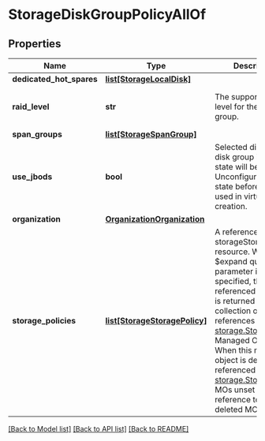 # StorageDiskGroupPolicyAllOf

## Properties
Name | Type | Description | Notes
------------ | ------------- | ------------- | -------------
**dedicated_hot_spares** | [**list[StorageLocalDisk]**](StorageLocalDisk.md) |  | [optional] 
**raid_level** | **str** | The supported RAID level for the disk group.   | [optional] [default to 'Raid0']
**span_groups** | [**list[StorageSpanGroup]**](StorageSpanGroup.md) |  | [optional] 
**use_jbods** | **bool** | Selected disks in the disk group in JBOD state will be set to Unconfigured Good state before they are used in virtual drive creation.    | [optional] 
**organization** | [**OrganizationOrganization**](.md) |  | [optional] 
**storage_policies** | [**list[StorageStoragePolicy]**](StorageStoragePolicy.md) | A reference to a storageStoragePolicy resource. When the $expand query parameter is specified, the referenced resource is returned inline. A collection of references to the [storage.StoragePolicy](mo://storage.StoragePolicy) Managed Object.  When this managed object is deleted, the referenced [storage.StoragePolicy](mo://storage.StoragePolicy) MOs unset their reference to this deleted MO.  | [optional] 

[[Back to Model list]](../README.md#documentation-for-models) [[Back to API list]](../README.md#documentation-for-api-endpoints) [[Back to README]](../README.md)


